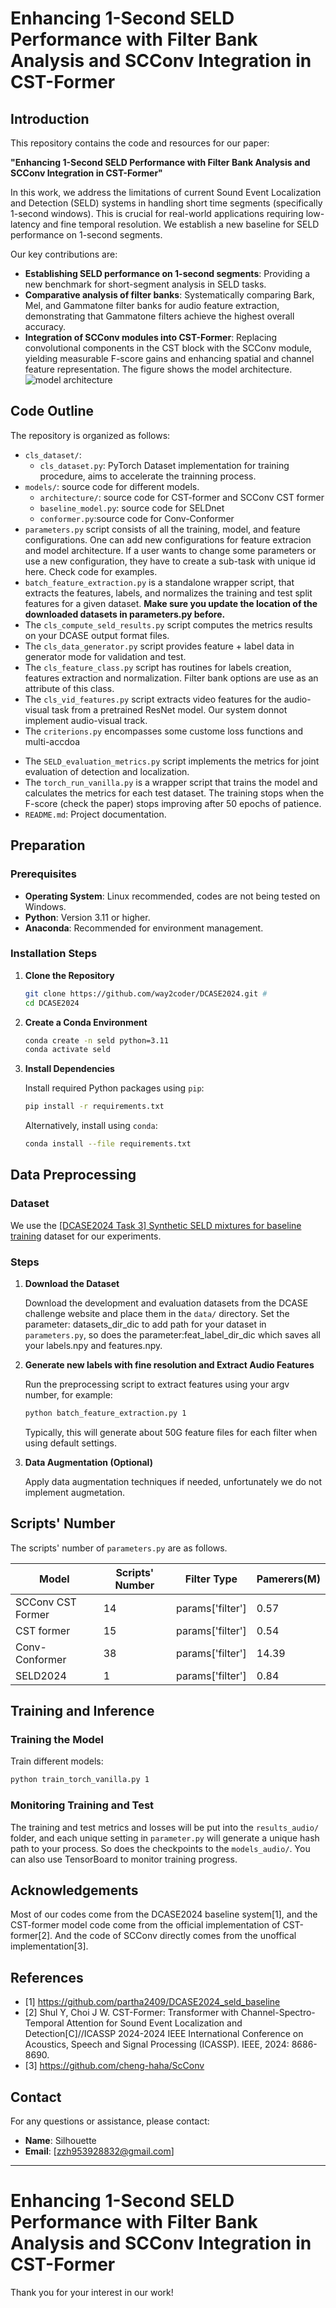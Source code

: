 # Enhancing 1-Second SELD Performance with Filter Bank Analysis and SCConv Integration in CST-Former

## Introduction

This repository contains the code and resources for our paper:

**"Enhancing 1-Second SELD Performance with Filter Bank Analysis and SCConv Integration in CST-Former"**

In this work, we address the limitations of current Sound Event Localization and Detection (SELD) systems in handling short time segments (specifically 1-second windows). This is crucial for real-world applications requiring low-latency and fine temporal resolution. We establish a new baseline for SELD performance on 1-second segments. 

Our key contributions are:

- **Establishing SELD performance on 1-second segments**: Providing a new benchmark for short-segment analysis in SELD tasks.
- **Comparative analysis of filter banks**: Systematically comparing Bark, Mel, and Gammatone filter banks for audio feature extraction, demonstrating that Gammatone filters achieve the highest overall accuracy.
- **Integration of SCConv modules into CST-Former**: Replacing convolutional components in the CST block with the SCConv module, yielding measurable F-score gains and enhancing spatial and channel feature representation. The figure shows the model architecture. ![model architecture](images/architecture.jpg)

## Code Outline

The repository is organized as follows:

<!-- - `src/`: Source code for the SELD system.
  - `models/`: Contains model architectures including CST-Former and SCConv modules.
  - `data/`: Data loading and preprocessing scripts.
  - `utils/`: Utility functions for training, evaluation, and logging.
- `configs/`: Configuration files for experiments.
- `scripts/`: Shell scripts for running training and inference.
- `requirements.txt`: List of Python dependencies.
- `README.md`: Project documentation. -->
- `cls_dataset/`:
    - `cls_dataset.py`: PyTorch Dataset implementation for training procedure, aims to accelerate the trainning process.
- `models/`: source code for different models.
    - `architecture/`: source code for CST-former and SCConv CST former
    - `baseline_model.py`: source code for SELDnet
    - `conformer.py`:source code for Conv-Conformer
- `parameters.py` script consists of all the training, model, and feature configurations. One can add new configurations for feature extracion and model architecture. If a user wants to change some parameters or use a new configuration, they have to create a sub-task with unique id here. Check code for examples.
- `batch_feature_extraction.py` is a standalone wrapper script, that extracts the features, labels, and normalizes the training and test split features for a given dataset. **Make sure you update the location of the downloaded datasets in parameters.py before.**
- The `cls_compute_seld_results.py` script computes the metrics results on your DCASE output format files. 
- The `cls_data_generator.py` script provides feature + label data in generator mode for validation and test.
- The `cls_feature_class.py` script has routines for labels creation, features extraction and normalization. Filter bank options are use as an attribute of this class.
- The `cls_vid_features.py` script extracts video features for the audio-visual task from a pretrained ResNet model. Our system donnot implement audio-visual track.
- The `criterions.py` encompasses some custome loss functions and multi-accdoa 
<!-- - The `seldnet_model.py` script implements the SELDnet architecture. -->
- The `SELD_evaluation_metrics.py` script implements the metrics for joint evaluation of detection and localization.
- The `torch_run_vanilla.py` is a wrapper script that trains the model and calculates the metrics for each test dataset. The training stops when the F-score (check the paper) stops improving after 50 epochs of patience.
- `README.md`: Project documentation.

## Preparation

### Prerequisites

- **Operating System**: Linux recommended, codes are not being tested on Windows.
- **Python**: Version 3.11 or higher.
- **Anaconda**: Recommended for environment management.

### Installation Steps

1. **Clone the Repository**

   ```bash 
   git clone https://github.com/way2coder/DCASE2024.git #
   cd DCASE2024
   ```

2. **Create a Conda Environment**

   ```bash
   conda create -n seld python=3.11
   conda activate seld
   ```

3. **Install Dependencies**

   Install required Python packages using `pip`:

   ```bash
   pip install -r requirements.txt
   ```

   Alternatively, install using `conda`:

   ```bash
   conda install --file requirements.txt
   ```

## Data Preprocessing

### Dataset

We use the [[DCASE2024 Task 3] Synthetic SELD mixtures for baseline training](https://zenodo.org/records/10932241) dataset for our experiments.

### Steps

1. **Download the Dataset**

   Download the development and evaluation datasets from the DCASE challenge website and place them in the `data/` directory. Set the parameter: datasets_dir_dic to add path for your dataset in `parameters.py`, so does the  parameter:feat_label_dir_dic which saves all your labels.npy and features.npy. 

   <!-- ```bash
   mkdir data
   ``` -->

2. **Generate new labels with fine resolution and Extract Audio Features**

   Run the preprocessing script to extract features using your argv number, for example:

   ```bash
   python batch_feature_extraction.py 1
   ```
   Typically, this will generate about 50G feature files for each filter when using default settings.

3. **Data Augmentation (Optional)**

   Apply data augmentation techniques if needed, unfortunately we do not implement augmetation.

## Scripts' Number
The scripts' number of `parameters.py` are as follows.

|  Model |  Scripts' Number|Filter Type|Pamerers(M)|
|  ----  | ----  |---|---|
| SCConv CST Former | 14 |params['filter']|0.57|
| CST former  | 15|params['filter']|0.54|
|Conv-Conformer|38|params['filter']|14.39|
|SELD2024|1|params['filter']|0.84|

## Training and Inference

### Training the Model

Train different models:

```bash
python train_torch_vanilla.py 1  
```


### Monitoring Training and Test 

The training and test metrics and losses will be put into the `results_audio/` folder, and each unique setting in `parameter.py` will generate a unique hash path to your process. So does the checkpoints to the `models_audio/`. You can also use TensorBoard to monitor training progress.




## Acknowledgements 
Most of our codes come from the DCASE2024 baseline system[1], and the CST-former model code come from the official implementation of CST-former[2]. And the code of SCConv directly comes from the unoffical implementation[3].


## References

- [1] https://github.com/partha2409/DCASE2024_seld_baseline
- [2] Shul Y, Choi J W. CST-Former: Transformer with Channel-Spectro-Temporal Attention for Sound Event Localization and Detection[C]//ICASSP 2024-2024 IEEE International Conference on Acoustics, Speech and Signal Processing (ICASSP). IEEE, 2024: 8686-8690.
- [3] https://github.com/cheng-haha/ScConv


## Contact

For any questions or assistance, please contact:

- **Name**: Silhouette
- **Email**: [zzh953928832@gmail.com]

---



# Enhancing 1-Second SELD Performance with Filter Bank Analysis and SCConv Integration in CST-Former

Thank you for your interest in our work!